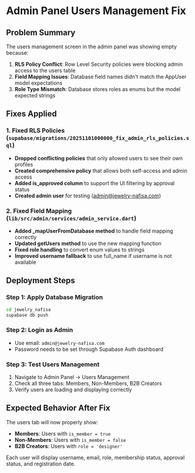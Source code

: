 # Admin Panel Users Management Fix

## Problem Summary
The users management screen in the admin panel was showing empty because:
1. **RLS Policy Conflict**: Row Level Security policies were blocking admin access to the users table
2. **Field Mapping Issues**: Database field names didn't match the AppUser model expectations  
3. **Role Type Mismatch**: Database stores roles as enums but the model expected strings

## Fixes Applied

### 1. Fixed RLS Policies (`supabase/migrations/20251101000000_fix_admin_rls_policies.sql`)
- **Dropped conflicting policies** that only allowed users to see their own profiles
- **Created comprehensive policy** that allows both self-access and admin access
- **Added is_approved column** to support the UI filtering by approval status
- **Created admin user** for testing (admin@jewelry-nafisa.com)

### 2. Fixed Field Mapping (`lib/src/admin/services/admin_service.dart`)
- **Added _mapUserFromDatabase method** to handle field mapping correctly
- **Updated getUsers method** to use the new mapping function
- **Fixed role handling** to convert enum values to strings
- **Improved username fallback** to use full_name if username is not available

## Deployment Steps

### Step 1: Apply Database Migration
```bash
cd jewelry_nafisa
supabase db push
```

### Step 2: Login as Admin
- Use email: `admin@jewelry-nafisa.com`
- Password needs to be set through Supabase Auth dashboard

### Step 3: Test Users Management
1. Navigate to Admin Panel → Users Management
2. Check all three tabs: Members, Non-Members, B2B Creators
3. Verify users are loading and displaying correctly

## Expected Behavior After Fix

The users tab will now properly show:
- **Members**: Users with `is_member = true`
- **Non-Members**: Users with `is_member = false`  
- **B2B Creators**: Users with `role = 'designer'`

Each user will display username, email, role, membership status, approval status, and registration date.